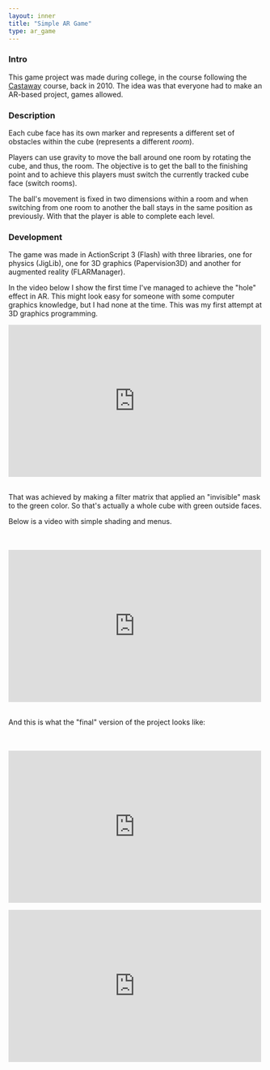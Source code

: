 ```yaml
---
layout: inner
title: "Simple AR Game"
type: ar_game
---
```


### Intro

This game project was made during college, in the course following the <a href="{{ site.baseurl }}castaway/">Castaway</a> course, back in 2010.
The idea was that everyone had to make an AR-based project, games allowed.

### Description

Each cube face has its own marker and represents a different set of obstacles within the cube (represents a different _room_).

Players can use gravity to move the ball around one room by rotating the cube, and thus, the room. The objective is to get the ball to the finishing point and to achieve this players must switch the currently tracked cube face (switch rooms).

The ball's movement is fixed in two dimensions within a room and when switching from one room to another the ball stays in the same position as previously. With that the player is able to complete each level.

### Development

The game was made in ActionScript 3 (Flash) with three libraries, one for physics (JigLib), one for 3D graphics (Papervision3D) and another for augmented reality (FLARManager).

In the video below I show the first time I've managed to achieve the "hole" effect in AR. This might look easy for someone with some computer graphics knowledge, but I had none at the time. This was my first attempt at 3D graphics programming.

<iframe width="500" height="300" src="http://www.youtube.com/embed/_bcb7aV6zTg" frameborder="0" allowfullscreen></iframe><br><br>

That was achieved by making a filter matrix that applied an "invisible" mask to the green color. So that's actually a whole cube with green outside faces.

Below is a video with simple shading and menus.

<br><br><iframe width="500" height="300" src="http://www.youtube.com/embed/st9zMsYVs_E" frameborder="0" allowfullscreen></iframe><br><br>

And this is what the "final" version of the project looks like:

<br><br><iframe width="500" height="300" src="http://www.youtube.com/embed/T6PMxGAjBeE" frameborder="0" allowfullscreen></iframe>

<iframe width="500" height="300" src="http://www.youtube.com/embed/sMptS2Nfar0" frameborder="0" allowfullscreen></iframe>
